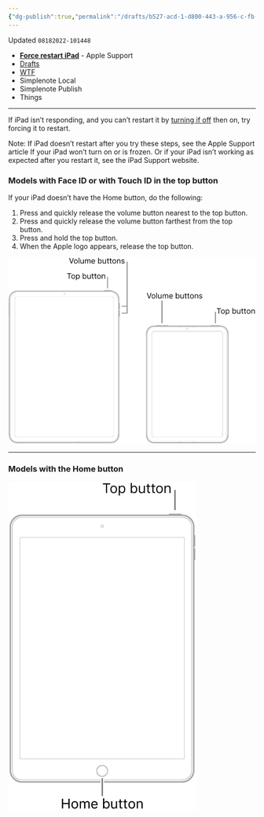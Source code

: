```yaml
---
{"dg-publish":true,"permalink":"/drafts/b527-acd-1-d800-443-a-956-c-fb-932830-c57-e-2/","dgHomeLink":true,"dgPassFrontmatter":false}
---
```


Updated `08182022-101448`

- [**Force restart iPad**](https://support.apple.com/guide/ipad/force-restart-ipad-ipad9955c007/ipados) - Apple Support
- [Drafts](drafts://open?uuid=CAABBB06-186C-437D-BC30-65844BDBEC2B)
- [WTF](https://davidblue.wtf/drafts/CAABBB06-186C-437D-BC30-65844BDBEC2B.html)
- Simplenote Local
- Simplenote Publish
- Things

---

If iPad isn’t responding, and you can’t restart it by [turning if off](https://support.apple.com/guide/ipad/turn-ipad-on-or-off-ipad63d30b5a/15.0/ipados/15.0) then on, try forcing it to restart.

Note: If iPad doesn’t restart after you try these steps, see the Apple Support article If your iPad won’t turn on or is frozen. Or if your iPad isn’t working as expected after you restart it, see the iPad Support website.

### Models with Face ID or with Touch ID in the top button

If your iPad doesn’t have the Home button, do the following:

1. Press and quickly release the volume button nearest to the top button.
2. Press and quickly release the volume button farthest from the top button.
3. Press and hold the top button.
4. When the Apple logo appears, release the top button.

[![iPad Without Home Button](https://github.com/extratone/underdocumented/raw/main/images/iPadWithoutHomeButton.png)](https://github.com/extratone/underdocumented/issues/5)

---

### Models with the Home button

[![iPad With Home Button](https://github.com/extratone/underdocumented/raw/main/images/iPadWithHomeButton.png)](https://github.com/extratone/underdocumented/issues/5)